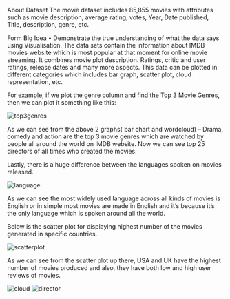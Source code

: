 About Dataset
The movie dataset includes 85,855 movies with attributes such as movie description, average rating, votes, Year, Date published, Title, description, genre, etc.

Form Big Idea
•	Demonstrate the true understanding of what the data says using Visualisation.
The data sets contain the information about IMDB movies website which is most popular at that moment for online movie streaming. It combines movie plot description. Ratings, critic and user ratings, release dates and many more aspects. This data can be plotted in different categories which includes bar graph, scatter plot, cloud representation, etc.

For example, if we plot the genre column and find the Top 3 Movie Genres, then we can plot it something like this:

![top3genres](https://user-images.githubusercontent.com/47186806/117329468-91d14e80-ae8c-11eb-8ab2-25a9ca9aac39.PNG)
 
 
As we can see from the above 2 graphs( bar chart and wordcloud) – Drama, comedy and action are the top 3 movie genres which are watched by people all around the world on IMDB website.
Now we can see top 25 directors of all times who created the movies.
 

Lastly, there is a huge difference between the languages spoken on movies released.

![language](https://user-images.githubusercontent.com/47186806/117329457-90a02180-ae8c-11eb-8fc7-175f03e6002d.PNG)
 
As we can see the most widely used language across all kinds of movies is English or in simple most movies are made in English and it’s because it’s the only language which is spoken around all the world.

Below is the scatter plot for displaying highest number of the movies generated in specific countries.

![scatterplot](https://user-images.githubusercontent.com/47186806/117329462-9138b800-ae8c-11eb-992e-d129b57f3934.PNG)
 
As we can see from the scatter plot up there, USA and UK have the highest number of movies produced and also, they have both low and high user reviews of movies.


![cloud](https://user-images.githubusercontent.com/47186806/117329475-9269e500-ae8c-11eb-97f5-c14b8649e403.PNG)
![director](https://user-images.githubusercontent.com/47186806/117329477-93027b80-ae8c-11eb-883c-f4081d94ac63.PNG)
